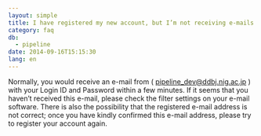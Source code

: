 ```yaml
---
layout: simple
title: I have registered my new account, but I’m not receiving e-mails.
category: faq
db:
  - pipeline
date: 2014-09-16T15:15:30
lang: en
---
```




Normally, you would receive an e-mail from ( pipeline_dev@ddbj.nig.ac.jp ) with your Login ID and Password within a few minutes. If it seems that you haven’t received this e-mail, please check the filter settings on your e-mail software. There is also the possibility that the registered e-mail address is not correct; once you have kindly confirmed this e-mail address, please try to register your account again.